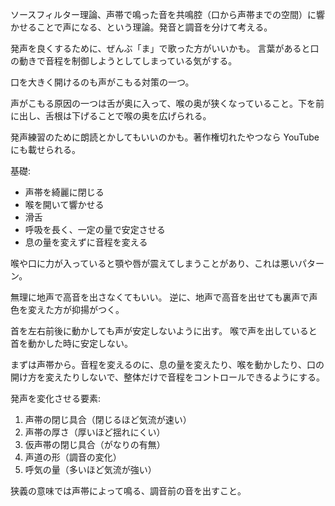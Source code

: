 ソースフィルター理論、声帯で鳴った音を共鳴腔（口から声帯までの空間）に響かせることで声になる、という理論。発音と調音を分けて考える。

発声を良くするために、ぜんぶ「ま」で歌った方がいいかも。
言葉があると口の動きで音程を制御しようとしてしまっている気がする。

口を大きく開けるのも声がこもる対策の一つ。

声がこもる原因の一つは舌が奥に入って、喉の奥が狭くなっていること。下を前に出し、舌根は下げることで喉の奥を広げられる。

発声練習のために朗読とかしてもいいのかも。著作権切れたやつなら YouTube にも載せられる。

基礎:

- 声帯を綺麗に閉じる
- 喉を開いて響かせる
- 滑舌
- 呼吸を長く、一定の量で安定させる
- 息の量を変えずに音程を変える

喉や口に力が入っていると顎や唇が震えてしまうことがあり、これは悪いパターン。

無理に地声で高音を出さなくてもいい。
逆に、地声で高音を出せても裏声で声色を変えた方が抑揚がつく。

首を左右前後に動かしても声が安定しないように出す。
喉で声を出していると首を動かした時に安定しない。

まずは声帯から。音程を変えるのに、息の量を変えたり、喉を動かしたり、口の開け方を変えたりしないで、整体だけで音程をコントロールできるようにする。

発声を変化させる要素:

1. 声帯の閉じ具合（閉じるほど気流が速い）
2. 声帯の厚さ（厚いほど揺れにくい）
3. 仮声帯の閉じ具合（がなりの有無）
4. 声道の形（調音の変化）
5. 呼気の量（多いほど気流が強い）

狭義の意味では声帯によって鳴る、調音前の音を出すこと。

